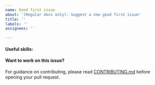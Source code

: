 ```yaml
---
name: Good first issue
about: '(Regular devs only): Suggest a new good first issue'
title: ''
labels: ''
assignees: ''

---
```


<!-- Needs the label "good first issue" assigned manually before or after opening -->

<!-- A good first issue is an uncontroversial issue, that has a relatively unique and obvious solution -->

<!-- Motivate the issue and explain the solution briefly -->

#### Useful skills:

<!-- (For example, “C++11 std::thread”, “Qt5 GUI and async GUI design” or “basic understanding of TheMinerzCoin staking and the TheMinerzCoin RPC interface”.) -->

#### Want to work on this issue?

For guidance on contributing, please read [CONTRIBUTING.md](https://github.com/TheMinerzCoin/TheMinerzCoin/blob/master/CONTRIBUTING.md) before opening your pull request.
